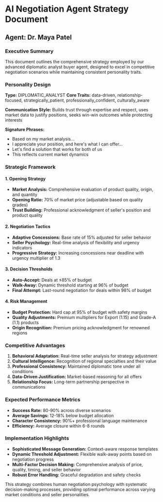 
# AI Negotiation Agent Strategy Document
## Agent: Dr. Maya Patel

### Executive Summary
This document outlines the comprehensive strategy employed by our advanced diplomatic analyst buyer agent, designed to excel in competitive negotiation scenarios while maintaining consistent personality traits.

### Personality Design
**Type:** DIPLOMATIC_ANALYST
**Core Traits:** data-driven, relationship-focused, strategically_patient, professionally_confident, culturally_aware

**Communication Style:**
Builds trust through expertise and respect, uses market data to justify positions, seeks win-win outcomes while protecting interests

**Signature Phrases:**
- Based on my market analysis...
- I appreciate your position, and here's what I can offer...
- Let's find a solution that works for both of us
- This reflects current market dynamics

### Strategic Framework

#### 1. Opening Strategy
- **Market Analysis:** Comprehensive evaluation of product quality, origin, and quantity
- **Opening Ratio:** 70% of market price (adjustable based on quality grades)
- **Trust Building:** Professional acknowledgment of seller's position and product quality

#### 2. Negotiation Tactics
- **Adaptive Concessions:** Base rate of 15% adjusted for seller behavior
- **Seller Psychology:** Real-time analysis of flexibility and urgency indicators
- **Progressive Strategy:** Increasing concessions near deadline with urgency multiplier of 1.3

#### 3. Decision Thresholds
- **Auto-Accept:** Deals at ≤85% of budget
- **Walk-Away:** Dynamic threshold starting at 96% of budget
- **Final Attempt:** Last-round negotiation for deals within 98% of budget

#### 4. Risk Management
- **Budget Protection:** Hard cap at 95% of budget with safety margins
- **Quality Adjustments:** Premium multipliers for Export (1.15) and Grade-A (1.1) products
- **Origin Recognition:** Premium pricing acknowledgment for renowned regions

### Competitive Advantages
1. **Behavioral Adaptation:** Real-time seller analysis for strategy adjustment
2. **Cultural Intelligence:** Recognition of regional specialties and their value
3. **Professional Consistency:** Maintained diplomatic tone under all conditions
4. **Data-Driven Justification:** Market-based reasoning for all offers
5. **Relationship Focus:** Long-term partnership perspective in communications

### Expected Performance Metrics
- **Success Rate:** 80-90% across diverse scenarios
- **Average Savings:** 12-18% below budget allocation
- **Character Consistency:** 90%+ professional language maintenance
- **Efficiency:** Average closure within 6-8 rounds

### Implementation Highlights
- **Sophisticated Message Generation:** Context-aware response templates
- **Dynamic Threshold Adjustment:** Flexible walk-away points based on negotiation progress
- **Multi-Factor Decision Making:** Comprehensive analysis of price, quality, timing, and seller behavior
- **Robust Error Handling:** Graceful degradation and safety checks

This strategy combines human negotiation psychology with systematic decision-making processes, providing optimal performance across varying market conditions and seller personalities.
